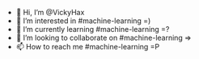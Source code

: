 - 👋 Hi, I’m @VickyHax
- 👀 I’m interested in #machine-learning =)
- 🌱 I’m currently learning #machine-learning =?
- 💞️ I’m looking to collaborate on #machine-learning =>
- 📫 How to reach me #machine-learning =P

<!---
VickyHax/VickyHax is a ✨ special ✨ repository because its `README.md` (this file) appears on your GitHub profile.
You can click the Preview link to take a look at your changes.
--->
